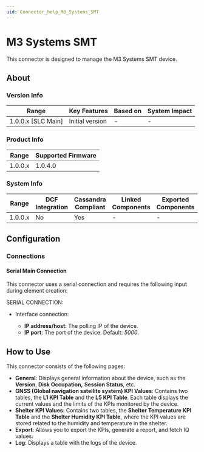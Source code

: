 ```yaml
---
uid: Connector_help_M3_Systems_SMT
---
```


# M3 Systems SMT

This connector is designed to manage the M3 Systems SMT device.

## About

### Version Info

| **Range**            | **Key Features** | **Based on** | **System Impact** |
|----------------------|------------------|--------------|-------------------|
| 1.0.0.x \[SLC Main\] | Initial version  | \-           | \-                |

### Product Info

| **Range** | **Supported Firmware** |
|-----------|------------------------|
| 1.0.0.x   | 1.0.4.0                |

### System Info

| **Range** | **DCF Integration** | **Cassandra Compliant** | **Linked Components** | **Exported Components** |
|-----------|---------------------|-------------------------|-----------------------|-------------------------|
| 1.0.0.x   | No                  | Yes                     | \-                    | \-                      |

## Configuration

### Connections

#### Serial Main Connection

This connector uses a serial connection and requires the following input during element creation:

SERIAL CONNECTION:

- Interface connection:

  - **IP address/host**: The polling IP of the device.
  - **IP port**: The port of the device. Default: *5000*.

## How to Use

This connector consists of the following pages:

- **General**: Displays general information about the device, such as the **Version**, **Disk Occupation,** **Session Status**, etc.
- **GNSS (Global navigation satellite system) KPI Values**: Contains two tables, the **L1 KPI Table** and the **L5 KPI Table**. Each table displays the current values and the limits of the KPIs monitored by the device.
- **Shelter KPI Values**: Contains two tables, the **Shelter Temperature KPI Table** and the **Shelter Humidity KPI Table**, where the KPI values are stored related to the humidity and temperature in the shelter.
- **Export**: Allows you to export the KPIs, generate a report, and fetch IQ values.
- **Log**: Displays a table with the logs of the device.
